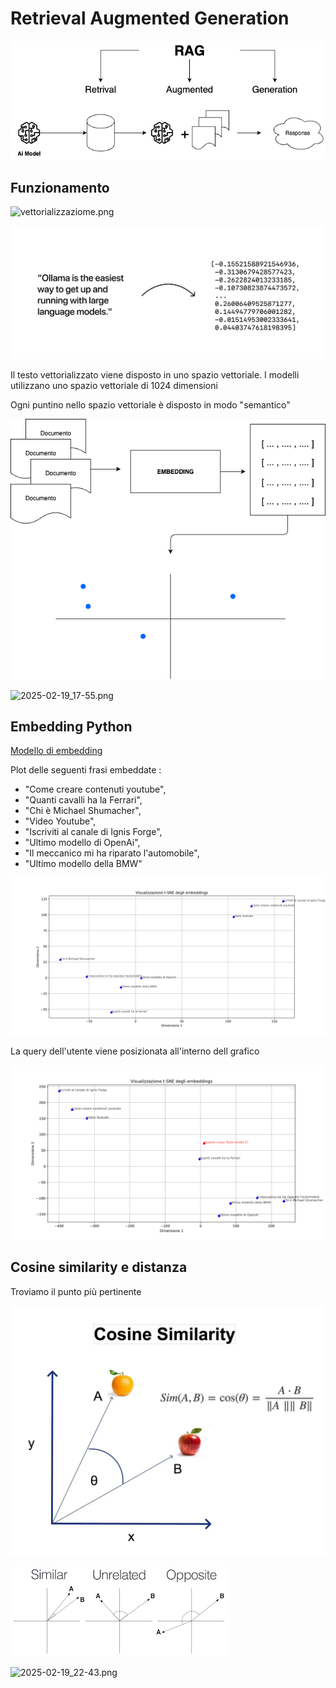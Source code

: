 # Retrieval Augmented Generation


![rag.png](/rag.png)


## Funzionamento


![vettorializzaziome.png](/vettorializzaziome.png)

![what-are-embeddings.svg](/what-are-embeddings.svg)

Il testo vettorializzato viene disposto in uno spazio vettoriale.
I modelli utilizzano uno spazio vettoriale di 1024 dimensioni

Ogni puntino nello spazio vettoriale è disposto in modo "semantico"

![rag-plot.png](/rag-plot.png)

![2025-02-19_17-55.png](/ollama_rag/2025-02-19_17-55.png)

## Embedding Python

[Modello di embedding](https://huggingface.co/BAAI/bge-m3)

Plot delle seguenti frasi embeddate : 
- "Come creare contenuti youtube",
- "Quanti cavalli ha la Ferrari",
- "Chi è Michael Shumacher",
- "Video Youtube",
- "Iscriviti al canale di Ignis Forge",
- "Ultimo modello di OpenAi",
- "Il meccanico mi ha riparato l'automobile",
- "Ultimo modello della BMW"

![2025-02-19_18-42.png](/2025-02-19_18-42.png)

La query dell'utente viene posizionata all'interno dell grafico 

![2025-02-19_22-25.png](/2025-02-19_22-25.png)

## Cosine similarity e distanza

Troviamo il punto più pertinente

![cosine-similarity.webp](/cosine-similarity.webp)

![download.png](/cosine-similarity-sample.png)

![2025-02-19_22-43.png](/ollama_rag/2025-02-19_22-43.png)
